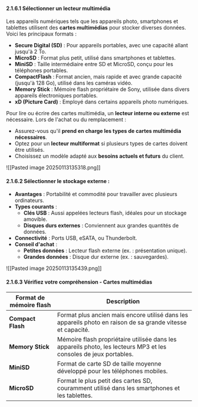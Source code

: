 #### 2.1.6.1 Sélectionner un lecteur multimédia

Les appareils numériques tels que les appareils photo, smartphones et tablettes utilisent des **cartes multimédias** pour stocker diverses données. Voici les principaux formats : 

- **Secure Digital (SD)** : Pour appareils portables, avec une capacité allant jusqu'à 2 To.
- **MicroSD** : Format plus petit, utilisé dans smartphones et tablettes.
- **MiniSD** : Taille intermédiaire entre SD et MicroSD, conçu pour les téléphones portables.
- **CompactFlash** : Format ancien, mais rapide et avec grande capacité (jusqu'à 128 Go), utilisé dans les caméras vidéo.
- **Memory Stick** : Mémoire flash propriétaire de Sony, utilisée dans divers appareils électroniques portables.
- **xD (Picture Card)** : Employé dans certains appareils photo numériques.

Pour lire ou écrire des cartes multimédia, un **lecteur interne ou externe** est nécessaire.
Lors de l'achat ou du remplacement : 

- Assurez-vous qu'il **prend en charge les types de cartes multimédia nécessaires**.
- Optez pour un **lecteur multiformat** si plusieurs types de cartes doivent être utilisés.
- Choisissez un modèle adapté aux **besoins actuels et futurs** du client.

![[Pasted image 20250113135318.png]]

#### 2.1.6.2 Sélectionner le stockage externe :

- **Avantages** : Portabilité et commodité pour travailler avec plusieurs ordinateurs.
- **Types courants** :
    - **Clés USB** : Aussi appelées lecteurs flash, idéales pour un stockage amovible.
    - **Disques durs externes** : Conviennent aux grandes quantités de données.
- **Connectivité** : Ports USB, eSATA, ou Thunderbolt.
- **Conseil d'achat** :
    - **Petites données** : Lecteur flash externe (ex. : présentation unique).
    - **Grandes données** : Disque dur externe (ex. : sauvegardes).

![[Pasted image 20250113135439.png]]

#### 2.1.6.3 Vérifiez votre compréhension - Cartes multimédias

| **Format de mémoire flash** | **Description**                                                                                                         |
|-----------------------------|-------------------------------------------------------------------------------------------------------------------------|
| **Compact Flash**           | Format plus ancien mais encore utilisé dans les appareils photo en raison de sa grande vitesse et capacité.             |
| **Memory Stick**            | Mémoire flash propriétaire utilisée dans les appareils photo, les lecteurs MP3 et les consoles de jeux portables.       |
| **MiniSD**                  | Format de carte SD de taille moyenne développé pour les téléphones mobiles.                                             |
| **MicroSD**                 | Format le plus petit des cartes SD, couramment utilisé dans les smartphones et les tablettes.                           |

